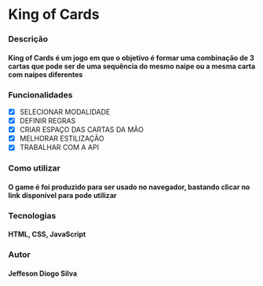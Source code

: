 <h1>King of Cards</h1>


### Descrição
#### King of Cards é um jogo em que o objetivo é formar uma combinação de 3 cartas que pode ser de uma sequência do mesmo naipe ou a mesma carta com naipes diferentes

### Funcionalidades

- [X] SELECIONAR MODALIDADE <br>
- [X] DEFINIR REGRAS <br>
- [X] CRIAR ESPAÇO DAS CARTAS DA MÃO <br> 
- [X] MELHORAR ESTILIZAÇÃO <br>
- [X] TRABALHAR COM A API <br>

### Como utilizar
#### O game é foi produzido para ser usado no navegador, bastando clicar no link disponível para pode utilizar

### Tecnologias
#### HTML, CSS, JavaScript

### Autor 
#### Jeffeson Diogo Silva



